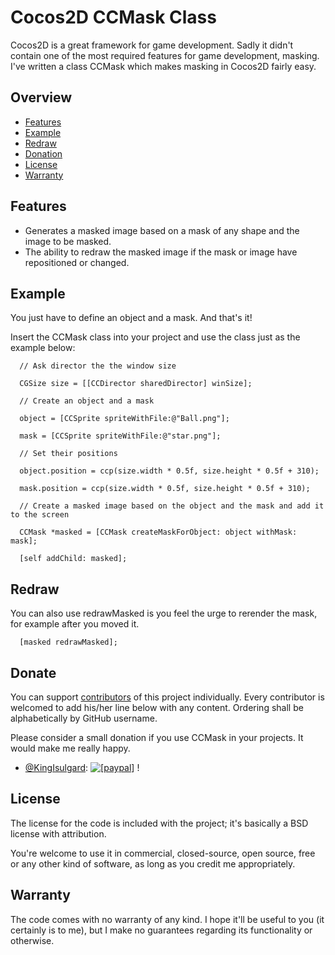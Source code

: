 # Cocos2D CCMask Class
Cocos2D is a great framework for game development. Sadly it didn't contain one of the most required features for game development, masking.
I've written a class CCMask which makes masking in Cocos2D fairly easy.

## Overview
* [Features](#features)
* [Example](#example)
* [Redraw](#redraw)
* [Donation](#donate)
* [License](#license)
* [Warranty](#warranty)

## Features
- Generates a masked image based on a mask of any shape and the image to be masked.
- The ability to redraw the masked image if the mask or image have repositioned or changed.

## Example 
You just have to define an object and a mask. And that's it!

Insert the CCMask class into your project and use the class just as the example below:
```
  // Ask director the the window size
  
  CGSize size = [[CCDirector sharedDirector] winSize];
  
  // Create an object and a mask
  
  object = [CCSprite spriteWithFile:@"Ball.png"];
  
  mask = [CCSprite spriteWithFile:@"star.png"];
  
  // Set their positions
  
  object.position = ccp(size.width * 0.5f, size.height * 0.5f + 310);
  
  mask.position = ccp(size.width * 0.5f, size.height * 0.5f + 310);
  
  // Create a masked image based on the object and the mask and add it to the screen
  
  CCMask *masked = [CCMask createMaskForObject: object withMask: mask];
  
  [self addChild: masked];
```

## Redraw
You can also use redrawMasked is you feel the urge to rerender the mask, for example after you moved it.

```
  [masked redrawMasked];
```

## Donate
You can support [contributors](https://github.com/KingIsulgard/Cocos2D-CCMask-class/graphs/contributors) of this project individually. Every contributor is welcomed to add his/her line below with any content. Ordering shall be alphabetically by GitHub username.

Please consider a small donation if you use CCMask in your projects. It would make me really happy.

* [@KingIsulgard](https://github.com/KingIsulgard): <a href="https://www.paypal.com/cgi-bin/webscr?cmd=_s-xclick&hosted_button_id=HQE64D8RQGPLC"><img src="https://www.paypalobjects.com/en_US/i/btn/btn_donate_LG.gif" alt="[paypal]" /></a> !

## License
The license for the code is included with the project; it's basically a BSD license with attribution.

You're welcome to use it in commercial, closed-source, open source, free or any other kind of software, as long as you credit me appropriately.

## Warranty
The code comes with no warranty of any kind. I hope it'll be useful to you (it certainly is to me), but I make no guarantees regarding its functionality or otherwise.
